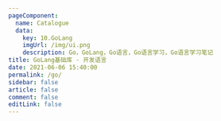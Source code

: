 ```yaml
---
pageComponent:
  name: Catalogue
  data:
    key: 10.GoLang
    imgUrl: /img/ui.png
    description: Go，GoLang，Go语言，Go语言学习，Go语言学习笔记
title: GoLang基础库 - 开发语言
date: 2021-06-06 15:40:00
permalink: /go/
sidebar: false
article: false
comment: false
editLink: false
---
```

